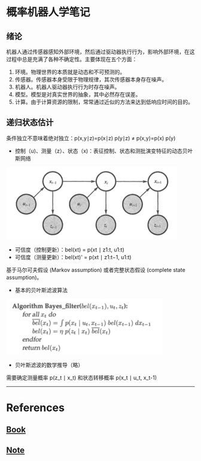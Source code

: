 # 概率机器人学笔记

## 绪论

机器人通过传感器感知外部环境，然后通过驱动器执行行为，影响外部环境，在这过程中总是充满了各种不确定性。主要体现在五个方面：

1. 环境。物理世界的本质就是动态和不可预测的。
2. 传感器。传感器本身受限于物理规律，其次传感器本身存在噪声。
3. 机器人。机器人驱动器执行行为时存在噪声。
4. 模型。模型是对真实世界的抽象，其中必然存在误差。
5. 计算。由于计算资源的限制，常常通过近似的方法来达到低响应时间的目的。

## 递归状态估计

条件独立不意味着绝对独立：p(x,y∣z)=p(x∣z) p(y∣z) ≠ p(x,y)=p(x) p(y)

- 控制（u)、测量（z）、状态（x)：表征控制、状态和测批演变特征的动态贝叶斯网络

![](./img/2-1.png)

- 可信度（控制更新）：bel(xt) = p(xt ∣ z1:t, u1:t)
- 可信度（测量更新）：bel(xt)' = p(xt ∣ z1:t−1, u1:t)

基于马尔可夫假设 (Markov assumption) 或者完整状态假设 (complete state assumption)。

- 基本的贝叶斯滤波算法

![](./img/2-2.png)

- 贝叶斯滤波的数学推导（略）

需要确定测量概率 p(z_t ∣ x_t) 和状态转移概率 p(x_t ∣ u_t, x_t-1) 




---

# References

## [Book](https://github.com/lilinxi/CV-material/blob/master/books/%E6%A6%82%E7%8E%87%E6%9C%BA%E5%99%A8%E4%BA%BA%E5%AD%A6-2.pdf)

## [Note](https://zhehangt.github.io/tags/Probabilistic-Robotics/)

